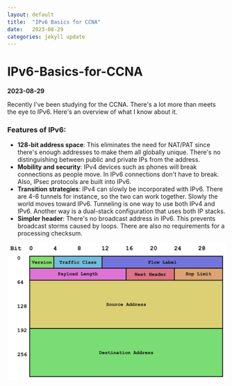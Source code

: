 ```yaml
---
layout: default
title:  "IPv6 Basics for CCNA"
date:   2023-08-29
categories: jekyll update
---
```


# IPv6-Basics-for-CCNA
**2023-08-29**

Recently I've been studying for the CCNA. There's a lot more than meets the eye to IPv6.
Here's an overview of what I know about it.

### Features of IPv6: 

- **128-bit address space**: This eliminates the need for NAT/PAT since there's enough 
addresses to make them all globally unique. There's no distinguishing between public and private IPs from the address.
- **Mobility and security**: IPv4 devices such as phones will break connections as
people move. In IPv6 connections don't have to break. Also, IPsec protocols are built into
IPv6.
- **Transition strategies**: IPv4 can slowly be incorporated with IPv6. There are
4-6 tunnels for instance, so the two can work together. Slowly the world moves toward IPv6.
Tunneling is one way to use both IPv4 and IPv6. Another way is a dual-stack configuration
that uses both IP stacks.
- **Simpler header**: There's no broadcast address in IPv6. This prevents broadcast
storms caused by loops. There are also no requirements for a processing checksum.

![](/_assets/images/1600px-IPv6_header_rv1.png)

